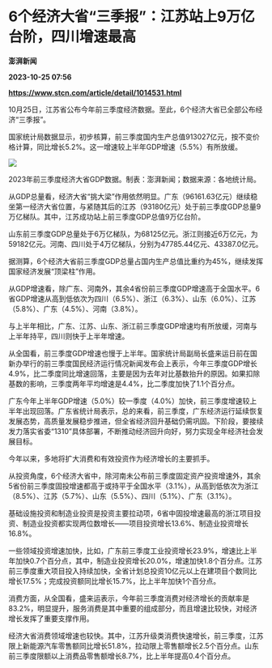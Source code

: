 # 6个经济大省“三季报”：江苏站上9万亿台阶，四川增速最高
**澎湃新闻**

**2023-10-25 07:56**

**https://www.stcn.com/article/detail/1014531.html**

10月25日，江苏省公布今年前三季度经济数据。至此，6个经济大省已全部公布经济“三季报”。

国家统计局数据显示，初步核算，前三季度国内生产总值913027亿元，按不变价格计算，同比增长5.2%。这一增速较上半年GDP增速（5.5%）有所放缓。

![](https://stcn-main.oss-cn-shenzhen.aliyuncs.com/upload/wechat/20231025/20231025155059_6538c8e31581d.png)

2023年前三季度经济大省GDP数据。制表：澎湃新闻；数据来源：各地统计局。

  

从GDP总量看，经济大省“挑大梁”作用依然明显。广东（96161.63亿元）继续稳坐第一经济大省位置，与紧随其后的江苏（93180亿元）处于前三季度GDP总量9万亿梯队。其中，江苏成功站上前三季度GDP总值9万亿台阶。

山东前三季度GDP总量处于6万亿梯队，为68125亿元。浙江则接近6万亿元，为59182亿元。河南、四川处于4万亿梯队，分别为47785.44亿元、43387.0亿元。

据测算，6个经济大省前三季度GDP总量占国内生产总值比重约为45%，继续发挥国家经济发展“顶梁柱”作用。

从GDP增速看，除广东、河南外，其余4省份前三季度GDP增速高于全国水平。6省GDP增速从高到低依次为四川（6.5%）、浙江（6.3%）、山东（6.0%）、江苏（5.8%）、广东（4.5%）、河南（3.8%）。

与上半年相比，广东、江苏、山东、浙江前三季度GDP增速均有所放缓，河南与上半年持平，四川则快于上半年增速。

从全国看，前三季度GDP增速也慢于上半年。国家统计局副局长盛来运日前在国新办举行的前三季度国民经济运行情况新闻发布会上表示，今年三季度GDP增长4.9%，比二季度同比增速回落，主要是因为去年对比基数抬升的原因。如果扣除基数的影响，三季度两年平均增速是4.4%，比二季度加快了1.1个百分点。

广东今年上半年GDP增速（5.0%）较一季度（4.0%）加快，前三季度增速较上半年出现回落。广东省统计局表示，总的来看，前三季度，广东经济运行延续恢复发展态势，高质量发展稳步推进，但全省经济回升基础仍需巩固。下阶段，要接续发力落实省委“1310”具体部署，不断推动经济回升向好，努力实现全年经济社会发展目标。

今年以来，多地将扩大消费和有效投资作为经济增长的主要抓手。

从投资角度，6个经济大省中，除河南未公布前三季度固定资产投资增速外，其余5省份前三季度固投增速都高于或持平于全国水平（3.1%），从高到低依次为浙江（8.5%）、江苏（5.7%）、山东（5.5%）、四川（5.1%）、广东（3.1%）。

基础设施投资和制造业投资是投资主要拉动项，6省中固投增速最高的浙江项目投资、制造业投资都实现两位数增长——项目投资增长13.6%、制造业投资增长16.8%。

一些领域投资增速加快，比如，广东前三季度工业投资增长23.9%，增速比上半年加快0.7个百分点，其中，制造业投资增长20.0%，增速加快1.8个百分点。江苏前三季度重大项目投入持续加快，全省计划总投资10亿元以上在建项目个数同比增长17.5%；完成投资额同比增长15.7%，比上半年加快1个百分点。

消费方面，从全国看，盛来运表示，今年前三季度消费对经济增长的贡献率是83.2%，明显提升，服务消费是其中重要的组成部分，而且增速比较快，对经济增长发挥了重要支撑作用。

经济大省消费领域增速也较快。其中，江苏升级类消费快速增长，前三季度，江苏限上新能源汽车零售额同比增长51.8%，拉动限上零售额增长2.5个百分点。山东前三季度限额以上消费品零售额增长8.7%，比上半年提高0.4个百分点。